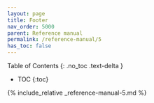 ```yaml
---
layout: page
title: Footer
nav_order: 5000
parent: Reference manual
permalink: /reference-manual/5
has_toc: false
---
```

Table of Contents
{: .no_toc .text-delta }

- TOC
{:toc}

{% include_relative _reference-manual-5.md %}
